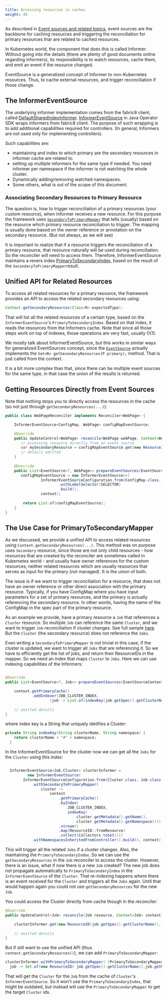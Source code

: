 ```yaml
---
title: Accessing resources in caches
weight: 48
---
```


As described in [Event sources and related topics](eventing.md), event sources are the backbone
for caching resources and triggering the reconciliation for primary resources thar are related 
to cached resources.

In Kubernetes world, the component that does this is called Informer. Without going into
the details (there are plenty of good documents online regarding informers), its responsibility
is to watch resources, cache them, and emit an event if the resource changed.

EventSource is a generalized concept of Informer to non-Kubernetes resources. Thus,
to cache external resources, and trigger reconciliation if those change.

## The InformerEventSource

The underlying informer implementation comes from the fabric8 client, called [DefaultSharedIndexInformer](https://github.com/fabric8io/kubernetes-client/blob/main/kubernetes-client/src/main/java/io/fabric8/kubernetes/client/informers/impl/DefaultSharedIndexInformer.java).
[InformerEventSource](https://github.com/operator-framework/java-operator-sdk/blob/main/operator-framework-core/src/main/java/io/javaoperatorsdk/operator/processing/event/source/informer/InformerEventSource.java) 
in Java Operator SDK wraps informers from fabric8 client.
The purpose of such wrapping is to add additional capabilities required for controllers.
(In general, Informers are not used only for implementing controllers).

Such capabilities are:
- maintaining and index to which primary are the secondary resources in informer cache are related to.
- setting up multiple informers for the same type if needed. You need informer per namespace if the informer 
  is not watching the whole cluster.
- Dynamically adding/removing watched namespaces.
- Some others, what is out of the scope of this document.

### Associating Secondary Resources to Primary Resource

The question is, how to trigger reconciliation of a primary resources (your custom resource),
when Informer receives a new resource.
For this purpose the framework uses [`SecondaryToPrimaryMapper`](https://github.com/operator-framework/java-operator-sdk/blob/main/operator-framework-core/src/main/java/io/javaoperatorsdk/operator/processing/event/source/SecondaryToPrimaryMapper.java)
that tells (usually) based on the resource which primary resource reconciliation to trigger.
The mapping is usually done based on the owner reference or annotation on the secondary resource. 
(But not always, as we will see)

It is important to realize that if a resource triggers the reconciliation of a primary resource, that
resource naturally will be used during reconciliation. So the reconciler will need to access them. 
Therefore, InformerEventSource maintains a revers index [PrimaryToSecondaryIndex](https://github.com/operator-framework/java-operator-sdk/blob/main/operator-framework-core/src/main/java/io/javaoperatorsdk/operator/processing/event/source/informer/DefaultPrimaryToSecondaryIndex.java), 
based on the result of the `SecondaryToPrimaryMapper`result. 

## Unified API for Related Resources

To access all related resources for a primary resource, the framework provides an API to access the related 
secondary resources using:

```java
Context.getSecondaryResources(Class<R> expectedType);
```

That will list all the related resources of a certain type, based on the `InformerEventSource`'s `PrimaryToSecondaryIndex`.
Based on that index, it reads the resources from the Informers cache. Note that since all those steps work
on top of indexes, those operations are very fast, usually O(1).

We mostly talk about InformerEventSource, but this works in similar ways for generalized EventSources concept, since
the [`EventSource`](https://github.com/operator-framework/java-operator-sdk/blob/main/operator-framework-core/src/main/java/io/javaoperatorsdk/operator/processing/event/source/EventSource.java#L93)
actually implements the `Set<R> getSecondaryResources(P primary);` method. That is just called from the context.

It is a bit more complex than that, since there can be multiple event sources for the same type, in that case
the union of the results is returned.

## Getting Resources Directly from Event Sources

Note that nothing stops you to directly access the resources in the cache (so not just through `getSecondaryResources(...)`):

```java
public class WebPageReconciler implements Reconciler<WebPage> {

    InformerEventSource<ConfigMap, WebPage> configMapEventSource;

    @Override
    public UpdateControl<WebPage> reconcile(WebPage webPage, Context<WebPage> context) {
       // accessing resource directly from an event source 
       var mySecondaryResource = configMapEventSource.get(new ResourceID("name","namespace"));
       // details omitted
    }
    
    @Override
    public List<EventSource<?, WebPage>> prepareEventSources(EventSourceContext<WebPage> context) {
       configMapEventSource = new InformerEventSource<>(
                InformerEventSourceConfiguration.from(ConfigMap.class, WebPage.class)
                        .withLabelSelector(SELECTOR)
                        .build(),
                context);
        
        return List.of(configMapEventSource);
    }
}
```

## The Use Case for PrimaryToSecondaryMapper

As we discussed, we provide a unified API to access related resources using `Context.getSecondaryResources(...)`.
This method was on purpose uses `Secondary` resource, since those are not only child resources - how
resources that are created by the reconciler are sometimes called in Kubernetes world - and usually have owner references for the custom resources;
neither related resources which are usually resources that serves as input for the primary (not managed). 
It is the union of both.

The issue is if we want to trigger reconciliation for a resource, that does not have an owner reference or other direct
association with the primary resource. 
Typically, if you have ConfigMap where you have input parameters for a set of primary resources, 
and the primary is actually referencing the secondary resource. 
In other words, having the name of the ConfigMap in the spec part of the primary resource.

As an example we provide, have a primary resource a `Job` that references a `Cluster` resource.
So multiple `Job` can reference the same `Cluster`, and we want to trigger `Job` reconciliation if cluster changes.
See full sample [here](https://github.com/operator-framework/java-operator-sdk/blob/main/operator-framework/src/test/java/io/javaoperatorsdk/operator/baseapi/primarytosecondary).
But the `Cluster` (the secondary resource) does not reference the `Jobs`.

Even writing a `SecondaryToPrimaryMapper` is not trivial in this case, if the cluster is updated, we want to trigger 
all `Jobs` that are referencing it. So we have to efficiently get the list of jobs, and return their ResourceIDs in
the mapper. So we need an index that maps `Cluster` to `Jobs`. Here we can use indexing capabilities of the Informers:

```java

@Override
public List<EventSource<?, Job>> prepareEventSources(EventSourceContext<Job> context) {

    context.getPrimaryCache()
            .addIndexer(JOB_CLUSTER_INDEX,
                    (job -> List.of(indexKey(job.getSpec().getClusterName(), job.getMetadata().getNamespace()))));
    
    // omitted details
}
```

where index key is a String that uniquely idetifies a Cluster:

```java
private String indexKey(String clusterName, String namespace) {
    return clusterName + "#" + namespace;
  }
```

In the InformerEventSource for the cluster now we can get all the `Jobs` for the `Cluster` using this index:

```java

  InformerEventSource<Job,Cluster> clusterInformer =
          new InformerEventSource(
        InformerEventSourceConfiguration.from(Cluster.class, Job.class)
            .withSecondaryToPrimaryMapper(
                cluster ->
                    context
                        .getPrimaryCache()
                        .byIndex(
                            JOB_CLUSTER_INDEX,
                            indexKey(
                                cluster.getMetadata().getName(),
                                cluster.getMetadata().getNamespace()))
                        .stream()
                        .map(ResourceID::fromResource)
                        .collect(Collectors.toSet()))
            .withNamespacesInheritedFromController().build(), context);
```

This will trigger all the related `Jobs` if a cluster changes. Also, the maintaining the `PrimaryToSecondaryIndex`.
So we can use the `getSecondaryResources` in the `Job` reconciler to access the cluster.
However, there is an issue, what if now there is a new `Job` created? The new job does not propagate
automatically to `PrimaryToSecondaryIndex` in the `InformerEventSource` of the `Cluster`. That re-indexing
happens where there is an event received for the `Cluster` and triggers all the `Jobs` again. 
Until that would happen again you could not use `getSecondaryResources` for the new `Job`.

You could access the Cluster directly from cache though in the reconciler:

```java 
@Override
public UpdateControl<Job> reconcile(Job resource, Context<Job> context) {

    clusterInformer.get(new ResourceID(job.getSpec().getClusterName(), job.getMetadata().getNamespace()));
    
    // omitted details
}
```

But if still want to use the unified API (thus `context.getSecondaryResources()`), we can add 
`PrimaryToSecondaryMapper`:

```java
clusterInformer.withPrimaryToSecondaryMapper( (PrimaryToSecondaryMapper<Job>)
  job -> Set.of(new ResourceID( job.getSpec().getClusterName(),job.getMetadata().getNamespace())));
```

That will get the `Cluster` for the `Job` from the cache of `Cluster`'s `InformerEventSource`.
So it won't use the `PrimaryToSecondaryIndex`, that might be outdated, but instead will use the `PrimaryToSecondaryMapper` to get
the target `Cluster` ids.
